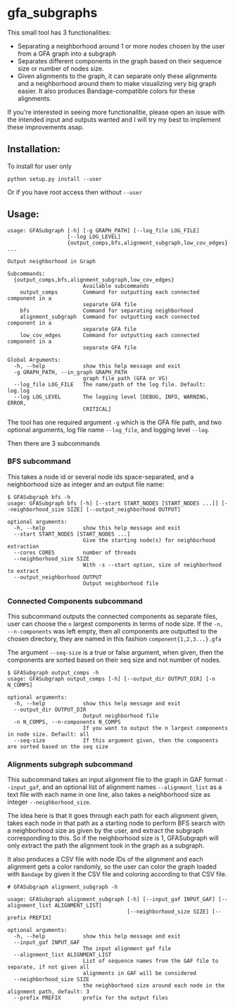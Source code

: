 # gfa_subgraphs
This small tool has 3 functionalities:
* Separating a neighborhood around 1 or more nodes chosen by the user from a GFA graph into a subgraph
* Separates different components in the graph based on their sequence size or number of nodes size.
* Given alignments to the graph, it can separate only these alignments and a neighborhood around them to make visualizing very big graph easier. It also produces Bandage-compatible colors for these alignments.

If you're interested in seeing more functionalitie, please open an issue with the intended input and outputs wanted and I will try my best to implement these improvements asap.
## Installation:
To install for user only
```
python setup.py install --user
```

Or if you have root access then without `--user`

## Usage:
```
usage: GFASubgraph [-h] [-g GRAPH_PATH] [--log_file LOG_FILE]
                   [--log LOG_LEVEL]
                   {output_comps,bfs,alignment_subgraph,low_cov_edges} ...

Output neighborhood in Graph

Subcommands:
  {output_comps,bfs,alignment_subgraph,low_cov_edges}
                        Available subcommands
    output_comps        Command for outputting each connected component in a
                        separate GFA file
    bfs                 Command for separating neighborhood
    alignment_subgraph  Command for outputting each connected component in a
                        separate GFA file
    low_cov_edges       Command for outputting each connected component in a
                        separate GFA file

Global Arguments:
  -h, --help            show this help message and exit
  -g GRAPH_PATH, --in_graph GRAPH_PATH
                        graph file path (GFA or VG)
  --log_file LOG_FILE   The name/path of the log file. Default: log.log
  --log LOG_LEVEL       The logging level [DEBUG, INFO, WARNING, ERROR,
                        CRITICAL]
```

The tool has one required argument `-g` which is the GFA file path, and two optional arguments, log file name `--log_file`, and 
logging level `--log`.

Then there are 3 subcommands
### BFS subcommand
This takes a node id or several node ids space-separated, and a neighborhood size as integer and an output file name:
```
$ GFASubgraph bfs -h
usage: GFASubgraph bfs [-h] [--start START_NODES [START_NODES ...]] [--neighborhood_size SIZE] [--output_neighborhood OUTPUT]

optional arguments:
  -h, --help            show this help message and exit
  --start START_NODES [START_NODES ...]
                        Give the starting node(s) for neighborhood extraction
  --cores CORES         number of threads
  --neighborhood_size SIZE
                        With -s --start option, size of neighborhood to extract
  --output_neighborhood OUTPUT
                        Output neighborhood file

```

### Connected Components subcommand
This subcommand outputs the connected components as separate files, user can choose the `n` largest components in terms of node size.
If the `-n, --n-components` was left empty, then all components are outputted to the chosen directory, they are named in this fashion `component{1,2,3...}.gfa`

The argument `--seq-size` is a true or false argument, when given, then the components are sorted based on their seq size and not number of nodes.

```
$ GFASubgraph output_comps -h
usage: GFASubgraph output_comps [-h] [--output_dir OUTPUT_DIR] [-n N_COMPS]

optional arguments:
  -h, --help            show this help message and exit
  --output_dir OUTPUT_DIR
                        Output neighborhood file
  -n N_COMPS, --n-components N_COMPS
                        If you want to output the n largest components in node size. Default: all
  --seq-size            If this argument given, then the components are sorted based on the seq size

```

### Alignments subgraph subcommand
This subcommand takes an input alignment file to the graph in GAF format `--input_gaf`, and an optional list 
of alignment names `--alignment_list` as a text file with each name in one line, also takes a neighborhood size as integer `--neighborhood_size`. 

The idea here is that it goes through each path for each alignment given, takes each node in that path as a starting node to perform BFS search with a neighborhood size as given by the user, and extract the subgraph corresponding to this. So if the neighborhood size is 1, GFASubgraph will only extract the path the alignment took in the graph as a subgraph.

It also produces a CSV file with node IDs of the alignment and each alignment gets a color randomly, so the user can color the graph loaded with `Bandage` by given it the CSV file and coloring according to that CSV file.

```
# GFASubgraph alignment_subgraph -h

usage: GFASubgraph alignment_subgraph [-h] [--input_gaf INPUT_GAF] [--alignment_list ALIGNMENT_LIST]
                                      [--neighborhood_size SIZE] [--prefix PREFIX]

optional arguments:
  -h, --help            show this help message and exit
  --input_gaf INPUT_GAF
                        The input alignment gaf file
  --alignment_list ALIGNMENT_LIST
                        List of sequence names from the GAF file to separate, if not given all
                        alignments in GAF will be considered
  --neighborhood_size SIZE
                        the neighborhood size around each node in the alignment path, default: 3
  --prefix PREFIX       prefix for the output files

```